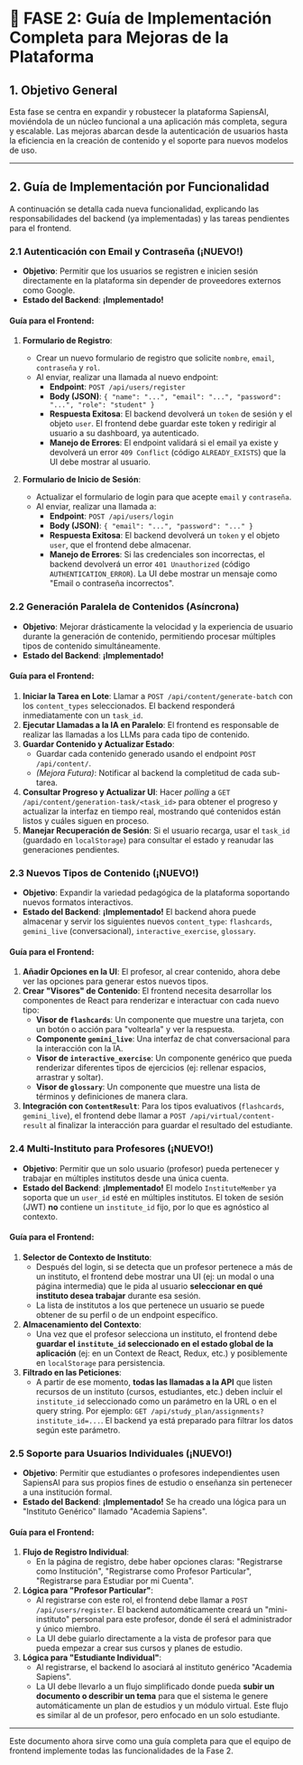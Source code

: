 # 🚀 FASE 2: Guía de Implementación Completa para Mejoras de la Plataforma

## 1. Objetivo General

Esta fase se centra en expandir y robustecer la plataforma SapiensAI, moviéndola de un núcleo funcional a una aplicación más completa, segura y escalable. Las mejoras abarcan desde la autenticación de usuarios hasta la eficiencia en la creación de contenido y el soporte para nuevos modelos de uso.

---

## 2. Guía de Implementación por Funcionalidad

A continuación se detalla cada nueva funcionalidad, explicando las responsabilidades del backend (ya implementadas) y las tareas pendientes para el frontend.

### **2.1 Autenticación con Email y Contraseña (¡NUEVO!)**

- **Objetivo**: Permitir que los usuarios se registren e inicien sesión directamente en la plataforma sin depender de proveedores externos como Google.
- **Estado del Backend**: **¡Implementado!**

#### **Guía para el Frontend:**

1.  **Formulario de Registro**:
    *   Crear un nuevo formulario de registro que solicite `nombre`, `email`, `contraseña` y `rol`.
    *   Al enviar, realizar una llamada al nuevo endpoint:
        *   **Endpoint**: `POST /api/users/register`
        *   **Body (JSON)**: `{ "name": "...", "email": "...", "password": "...", "role": "student" }`
        *   **Respuesta Exitosa**: El backend devolverá un `token` de sesión y el objeto `user`. El frontend debe guardar este token y redirigir al usuario a su dashboard, ya autenticado.
        *   **Manejo de Errores**: El endpoint validará si el email ya existe y devolverá un error `409 Conflict` (código `ALREADY_EXISTS`) que la UI debe mostrar al usuario.

2.  **Formulario de Inicio de Sesión**:
    *   Actualizar el formulario de login para que acepte `email` y `contraseña`.
    *   Al enviar, realizar una llamada a:
        *   **Endpoint**: `POST /api/users/login`
        *   **Body (JSON)**: `{ "email": "...", "password": "..." }`
        *   **Respuesta Exitosa**: El backend devolverá un `token` y el objeto `user`, que el frontend debe almacenar.
        *   **Manejo de Errores**: Si las credenciales son incorrectas, el backend devolverá un error `401 Unauthorized` (código `AUTHENTICATION_ERROR`). La UI debe mostrar un mensaje como "Email o contraseña incorrectos".

### **2.2 Generación Paralela de Contenidos (Asíncrona)**

- **Objetivo**: Mejorar drásticamente la velocidad y la experiencia de usuario durante la generación de contenido, permitiendo procesar múltiples tipos de contenido simultáneamente.
- **Estado del Backend**: **¡Implementado!**

#### **Guía para el Frontend:**

1.  **Iniciar la Tarea en Lote**: Llamar a `POST /api/content/generate-batch` con los `content_types` seleccionados. El backend responderá inmediatamente con un `task_id`.
2.  **Ejecutar Llamadas a la IA en Paralelo**: El frontend es responsable de realizar las llamadas a los LLMs para cada tipo de contenido.
3.  **Guardar Contenido y Actualizar Estado**:
    *   Guardar cada contenido generado usando el endpoint `POST /api/content/`.
    *   *(Mejora Futura)*: Notificar al backend la completitud de cada sub-tarea.
4.  **Consultar Progreso y Actualizar UI**: Hacer *polling* a `GET /api/content/generation-task/<task_id>` para obtener el progreso y actualizar la interfaz en tiempo real, mostrando qué contenidos están listos y cuáles siguen en proceso.
5.  **Manejar Recuperación de Sesión**: Si el usuario recarga, usar el `task_id` (guardado en `localStorage`) para consultar el estado y reanudar las generaciones pendientes.

### **2.3 Nuevos Tipos de Contenido (¡NUEVO!)**

- **Objetivo**: Expandir la variedad pedagógica de la plataforma soportando nuevos formatos interactivos.
- **Estado del Backend**: **¡Implementado!** El backend ahora puede almacenar y servir los siguientes nuevos `content_type`: `flashcards`, `gemini_live` (conversacional), `interactive_exercise`, `glossary`.

#### **Guía para el Frontend:**

1.  **Añadir Opciones en la UI**: El profesor, al crear contenido, ahora debe ver las opciones para generar estos nuevos tipos.
2.  **Crear "Visores" de Contenido**: El frontend necesita desarrollar los componentes de React para renderizar e interactuar con cada nuevo tipo:
    *   **Visor de `flashcards`**: Un componente que muestre una tarjeta, con un botón o acción para "voltearla" y ver la respuesta.
    *   **Componente `gemini_live`**: Una interfaz de chat conversacional para la interacción con la IA.
    *   **Visor de `interactive_exercise`**: Un componente genérico que pueda renderizar diferentes tipos de ejercicios (ej: rellenar espacios, arrastrar y soltar).
    *   **Visor de `glossary`**: Un componente que muestre una lista de términos y definiciones de manera clara.
3.  **Integración con `ContentResult`**: Para los tipos evaluativos (`flashcards`, `gemini_live`), el frontend debe llamar a `POST /api/virtual/content-result` al finalizar la interacción para guardar el resultado del estudiante.

### **2.4 Multi-Instituto para Profesores (¡NUEVO!)**

- **Objetivo**: Permitir que un solo usuario (profesor) pueda pertenecer y trabajar en múltiples institutos desde una única cuenta.
- **Estado del Backend**: **¡Implementado!** El modelo `InstituteMember` ya soporta que un `user_id` esté en múltiples institutos. El token de sesión (JWT) **no** contiene un `institute_id` fijo, por lo que es agnóstico al contexto.

#### **Guía para el Frontend:**

1.  **Selector de Contexto de Instituto**:
    *   Después del login, si se detecta que un profesor pertenece a más de un instituto, el frontend debe mostrar una UI (ej: un modal o una página intermedia) que le pida al usuario **seleccionar en qué instituto desea trabajar** durante esa sesión.
    *   La lista de institutos a los que pertenece un usuario se puede obtener de su perfil o de un endpoint específico.
2.  **Almacenamiento del Contexto**:
    *   Una vez que el profesor selecciona un instituto, el frontend debe **guardar el `institute_id` seleccionado en el estado global de la aplicación** (ej: en un Context de React, Redux, etc.) y posiblemente en `localStorage` para persistencia.
3.  **Filtrado en las Peticiones**:
    *   A partir de ese momento, **todas las llamadas a la API** que listen recursos de un instituto (cursos, estudiantes, etc.) deben incluir el `institute_id` seleccionado como un parámetro en la URL o en el query string. Por ejemplo: `GET /api/study_plan/assignments?institute_id=...`. El backend ya está preparado para filtrar los datos según este parámetro.

### **2.5 Soporte para Usuarios Individuales (¡NUEVO!)**

- **Objetivo**: Permitir que estudiantes o profesores independientes usen SapiensAI para sus propios fines de estudio o enseñanza sin pertenecer a una institución formal.
- **Estado del Backend**: **¡Implementado!** Se ha creado una lógica para un "Instituto Genérico" llamado "Academia Sapiens".

#### **Guía para el Frontend:**

1.  **Flujo de Registro Individual**:
    *   En la página de registro, debe haber opciones claras: "Registrarse como Institución", "Registrarse como Profesor Particular", "Registrarse para Estudiar por mi Cuenta".
2.  **Lógica para "Profesor Particular"**:
    *   Al registrarse con este rol, el frontend debe llamar a `POST /api/users/register`. El backend automáticamente creará un "mini-instituto" personal para este profesor, donde él será el administrador y único miembro.
    *   La UI debe guiarlo directamente a la vista de profesor para que pueda empezar a crear sus cursos y planes de estudio.
3.  **Lógica para "Estudiante Individual"**:
    *   Al registrarse, el backend lo asociará al instituto genérico "Academia Sapiens".
    *   La UI debe llevarlo a un flujo simplificado donde pueda **subir un documento o describir un tema** para que el sistema le genere automáticamente un plan de estudios y un módulo virtual. Este flujo es similar al de un profesor, pero enfocado en un solo estudiante.

---

Este documento ahora sirve como una guía completa para que el equipo de frontend implemente todas las funcionalidades de la Fase 2. 